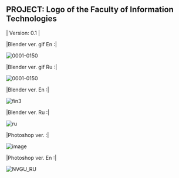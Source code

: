 PROJECT: Logo of the Faculty of Information Technologies
------------------------------------------------------------
| Version: 0.1 |

|Blender ver. gif En :|

![0001-0150](https://github.com/user-attachments/assets/ffa15ee1-a5fe-4135-9978-6b216bc34ff0)

|Blender ver. gif Ru :|

![0001-0150](https://github.com/user-attachments/assets/3e638381-6758-4d69-a7b0-9cc3b8f8da81)


|Blender ver. En :|

![fin3](https://github.com/user-attachments/assets/63a2d43f-c4bd-4feb-a3c4-e7c5684a03ce)

|Blender ver. Ru :|

![ru](https://github.com/user-attachments/assets/cbfc7fb8-ea44-4962-9e27-4099cee37c75)


|Photoshop ver. :|

![image](https://github.com/user-attachments/assets/ee36c5e9-4351-42ad-9451-97ec20eb0148)

|Photoshop ver. En :|

![NVGU_RU](https://github.com/user-attachments/assets/6664b346-2bb6-4761-8c67-1a78a71a5168)


